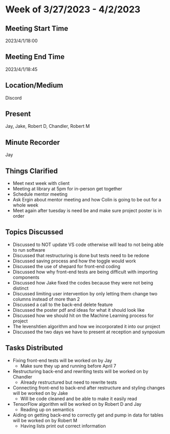 # Week of 3/27/2023 - 4/2/2023

## Meeting Start Time

2023/4/1/18:00

## Meeting End Time

2023/4/1/18:45

## Location/Medium

Discord

## Present

Jay, Jake, Robert D, Chandler, Robert M

## Minute Recorder

Jay

## Things Clarified

* Meet next week with client
* Meeting at library at 5pm for in-person get together
* Schedule mentor meeting
* Ask Ergin about mentor meeting and how Colin is going to be out for a whole week
* Meet again after tuesday is need be and make sure project poster is in order

## Topics Discussed

* Discussed to NOT update VS code otherwise will lead to not being able to run software
* Discussed that restructuring is done but tests need to be redone
* Discussed saving process and how the toggle would work
* Discussed the use of shepard for front-end coding
* Discussed how why front-end tests are being difficult with importing components
* Discussed how Jake fixed the codes because they were not being distinct
* Discussed limiting user intervention by only letting them change two columns instead of more than 2
* Discussed a call to the back-end delete feature
* Discussed the poster pdf and ideas for what it should look like
* Discussed how we should hit on the Machine Learning process for project
* The levenshtien algorithm and how we incorporated it into our project
* Discussed the two days we have to present at reception and synposium

## Tasks Distributed

* Fixing front-end tests will be worked on by Jay
    * Make sure they up and running before April 7
* Restructuring back-end and rewriting tests will be worked on by Chandler
    * Already restructured but need to rewrite tests
* Connecting front-end to back-end after restructure and styling changes will be worked on by Jake
    * Will be code cleaned and be able to make it easily read
* TensorFlow algorithm will be worked on by Robert D and Jay
    * Reading up on semantics
* Aiding on getting back-end to correctly get and pump in data for tables will be worked on by Robert M
    * Having lists print out correct information
